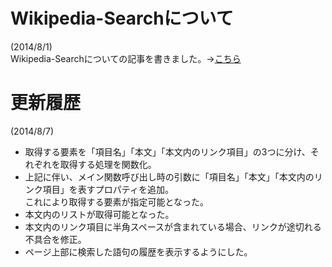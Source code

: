 Wikipedia-Searchについて
======================
(2014/8/1)<br />
Wikipedia-Searchについての記事を書きました。→<a href="http://whitia.wordpress.com/2014/08/01/jquery-xdomainajax-js%E3%82%92%E4%BD%BF%E3%81%A3%E3%81%9Fjavascript%E3%82%B9%E3%82%AF%E3%83%AC%E3%82%A4%E3%83%94%E3%83%B3%E3%82%B0/" target="_blank">こちら</a>

更新履歴
======================
(2014/8/7)
<ul>
<li>取得する要素を「項目名」「本文」「本文内のリンク項目」の3つに分け、それぞれを取得する処理を関数化。</li>
<li>上記に伴い、メイン関数呼び出し時の引数に「項目名」「本文」「本文内のリンク項目」を表すプロパティを追加。<br />
これにより取得する要素が指定可能となった。</li>
<li>本文内のリストが取得可能となった。</li>
<li>本文内のリンク項目に半角スペースが含まれている場合、リンクが途切れる不具合を修正。</li>
<li>ページ上部に検索した語句の履歴を表示するようにした。</li>
